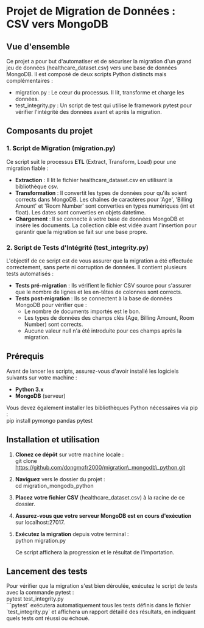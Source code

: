 # **Projet de Migration de Données : CSV vers MongoDB**

## **Vue d'ensemble**

Ce projet a pour but d'automatiser et de sécuriser la migration d'un grand jeu de données (healthcare\_dataset.csv) vers une base de données MongoDB. Il est composé de deux scripts Python distincts mais complémentaires :

* migration.py : Le cœur du processus. Il lit, transforme et charge les données.  
* test\_integrity.py : Un script de test qui utilise le framework pytest pour vérifier l'intégrité des données avant et après la migration.

## **Composants du projet**

### **1\. Script de Migration (migration.py)**

Ce script suit le processus **ETL** (Extract, Transform, Load) pour une migration fiable :

* **Extraction** : Il lit le fichier healthcare\_dataset.csv en utilisant la bibliothèque csv.  
* **Transformation** : Il convertit les types de données pour qu'ils soient corrects dans MongoDB. Les chaînes de caractères pour 'Age', 'Billing Amount' et 'Room Number' sont converties en types numériques (int et float). Les dates sont converties en objets datetime.  
* **Chargement** : Il se connecte à votre base de données MongoDB et insère les documents. La collection cible est vidée avant l'insertion pour garantir que la migration se fait sur une base propre.

### **2\. Script de Tests d'Intégrité (test\_integrity.py)**

L'objectif de ce script est de vous assurer que la migration a été effectuée correctement, sans perte ni corruption de données. Il contient plusieurs tests automatisés :

* **Tests pré-migration** : Ils vérifient le fichier CSV source pour s'assurer que le nombre de lignes et les en-têtes de colonnes sont corrects.  
* **Tests post-migration** : Ils se connectent à la base de données MongoDB pour vérifier que :  
  * Le nombre de documents importés est le bon.  
  * Les types de données des champs clés (Age, Billing Amount, Room Number) sont corrects.  
  * Aucune valeur null n'a été introduite pour ces champs après la migration.

## **Prérequis**

Avant de lancer les scripts, assurez-vous d'avoir installé les logiciels suivants sur votre machine :

* **Python 3.x**  
* **MongoDB** (serveur)

Vous devez également installer les bibliothèques Python nécessaires via pip :  
pip install pymongo pandas pytest

## **Installation et utilisation**

1. **Clonez ce dépôt** sur votre machine locale :  
   git clone https://github.com/dongmofr2000/migration\_mongodb\_python.git

2. **Naviguez** vers le dossier du projet :  
   cd migration\_mongodb\_python

3. **Placez votre fichier CSV** (healthcare\_dataset.csv) à la racine de ce dossier.  
4. **Assurez-vous que votre serveur MongoDB est en cours d'exécution** sur localhost:27017.  
5. **Exécutez la migration** depuis votre terminal :  
   python migration.py

   Ce script affichera la progression et le résultat de l'importation.

## **Lancement des tests**

Pour vérifier que la migration s'est bien déroulée, exécutez le script de tests avec la commande pytest :  
pytest test\_integrity.py  
\`\`\`pytest\` exécutera automatiquement tous les tests définis dans le fichier \`test\_integrity.py\` et affichera un rapport détaillé des résultats, en indiquant quels tests ont réussi ou échoué.  
